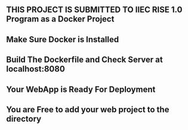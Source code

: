 ## THIS PROJECT IS SUBMITTED TO IIEC RISE 1.0 Program as a Docker Project
## Make Sure Docker is Installed
## Build The Dockerfile and Check Server at localhost:8080
## Your WebApp is Ready For Deployment
## You are Free to add your web project to the directory
